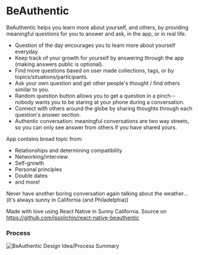 # BeAuthentic 

BeAuthentic helps you learn more about yourself, and others, by providing meaningful questions for you to answer and ask, in the app, or in real life. 

* Question of the day encourages you to learn more about yourself everyday.
* Keep track of your growth for yourself by answering through the app (making answers public is optional).
* Find more questions based on user made collections, tags, or by topics/situations/participants.
* Ask your own question and get other people's thought / find others similar to you. 
* Random question button allows you to get a question in a pinch--nobody wants you to be staring at your phone during a conversation.
* Connect with others around the globe by sharing thoughts through each question's answer section. 
* Authentic conversation: meaningful conversations are two way streets, so you can only see answer from others if you have shared yours.

App contains broad topic from: 
* Relationships and determining compatibility
* Networking/interview 
* Self-growth 
* Personal principles
* Double dates
* and more!

Never have another boring conversation again talking about the weather... (it's always sunny in California (and Philadelphia))

Made with love using React Native in Sunny California. Source on https://github.com/jssolichin/react-native-beauthentic

### Process

![BeAuthentic Design Idea/Process Summary](http://jssolichin.com/BeAuthenticSummary.png)
